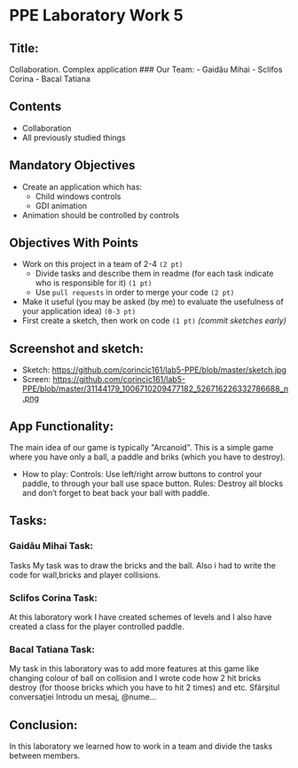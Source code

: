 <h1> PPE Laboratory Work 5 </h1>
<h2>Title:</h2>
Collaboration. Complex application
### Our Team:
- Gaidău Mihai
- Sclifos Corina
- Bacal Tatiana

## Contents
* Collaboration
* All previously studied things

## Mandatory Objectives
* Create an application which has:
  * Child windows controls
  * GDI animation
* Animation should be controlled by controls

## Objectives With Points
* Work on this project in a team of 2-4 `(2 pt)`
  * Divide tasks and describe them in readme (for each task indicate who is responsible for it) `(1 pt)`
  * Use `pull requests` in order to merge your code `(2 pt)`
* Make it useful (you may be asked (by me) to evaluate the usefulness of your application idea) `(0-3 pt)`
* First create a sketch, then work on code `(1 pt)` _(commit sketches early)_

## Screenshot and sketch:
* Sketch: https://github.com/corincic161/lab5-PPE/blob/master/sketch.jpg
* Screen: https://github.com/corincic161/lab5-PPE/blob/master/31144179_1006710209477182_526716226332786688_n.png

## App Functionality:
The main idea of our game is typically "Arcanoid". This is a simple game where you have only a ball, a paddle and briks (which you have to destroy).
* How to play:
 Controls: Use left/right arrow buttons to control your paddle, to through your ball use space button.
 Rules: Destroy all blocks and don’t forget to beat back your ball with paddle.
 

## Tasks:
### Gaidău Mihai Task:
Tasks My task was to draw the bricks and the ball. Also i had to write the code for wall,bricks and player collisions.

### Sclifos Corina Task: 
At this laboratory work I have created schemes of levels and I also have created a class for the player controlled paddle.

### Bacal Tatiana Task: 
My task in this laboratory was to add more features at this game like changing colour of ball on collision and I wrote code how 2 hit bricks destroy (for thoose bricks which you have to hit 2 times) and etc.
Sfârşitul conversaţiei
Introdu un mesaj, @nume...


## Conclusion: 
In this laboratory we learned how to work in a team and divide the tasks between members. 
